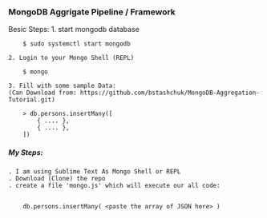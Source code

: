 
### MongoDB Aggrigate Pipeline / Framework

Besic Steps:
	1. start mongodb database

		$ sudo systemctl start mongodb

	2. Login to your Mongo Shell (REPL)

		$ mongo

	3. Fill with some sample Data:
	(Can Download from: https://github.com/bstashchuk/MongoDB-Aggregation-Tutorial.git)

		> db.persons.insertMany([
			{ .... },
			{ .... },
		])


##### My Steps:
	. I am using Sublime Text As Mongo Shell or REPL
	. Download (Clone) the repo
	. create a file 'mongo.js' which will execute our all code:


	 	db.persons.insertMany( <paste the array of JSON here> )


